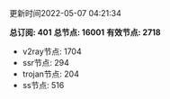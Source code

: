 更新时间2022-05-07 04:21:34

**总订阅: 401**
**总节点: 16001**
**有效节点: 2718**
- v2ray节点: 1704
- ssr节点: 294
- trojan节点: 204
- ss节点: 516
